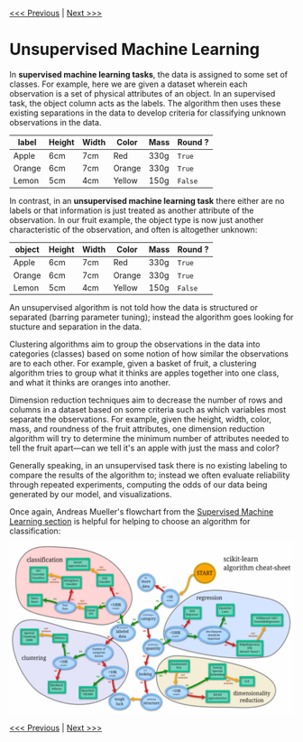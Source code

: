 [<<< Previous](07-supervised.md) | [Next >>>](09-review.md)

# Unsupervised Machine Learning

In **supervised machine learning tasks**, the data is assigned to some set of classes. For example, here we are given a dataset wherein each observation is a set of physical attributes of an object. In an supervised task, the object column acts as the labels. The algorithm then uses these existing separations in the data to develop criteria for classifying unknown observations in the data.

label | Height | Width | Color | Mass | Round ?
-----  | -------| ------| -------| ---- | -------
Apple  | 6cm    | 7cm   | Red    | 330g | `True`
Orange | 6cm    | 7cm   | Orange | 330g | `True`
Lemon  | 5cm    | 4cm   | Yellow | 150g | `False`

In contrast, in an **unsupervised machine learning task** there either are no labels or that information is just treated as another attribute of the observation. In our fruit example, the object type is now just another characteristic of the observation, and often is altogether unknown:

object | Height | Width | Color  | Mass | Round ?
-----  | -------| ------| -------| ---- | -------
Apple  | 6cm    | 7cm   | Red    | 330g | `True`
Orange | 6cm    | 7cm   | Orange | 330g | `True`
Lemon  | 5cm    | 4cm   | Yellow | 150g | `False`

An unsupervised algorithm is not told how the data is structured or separated (barring parameter tuning); instead the algorithm goes looking for stucture and separation in the data.

Clustering algorithms aim to group the observations in the data into categories (classes) based on some notion of how similar the observations are to each other. For example, given a basket of fruit, a clustering algorithm tries to group what it thinks are apples together into one class, and what it thinks are oranges into another.

Dimension reduction techniques aim to decrease the number of rows and columns in a dataset based on some criteria such as which variables most separate the observations. For example, given the height, width, color, mass, and roundness of the fruit attributes, one dimension reduction algorithm will try to determine the minimum number of attributes needed to tell the fruit apart—can we tell it's an apple with just the mass and color?

Generally speaking, in an unsupervised task there is no existing labeling to compare the results of the algorithm to; instead we often evaluate reliability through repeated experiments, computing the odds of our data being generated by our model, and visualizations.

Once again, Andreas Mueller's flowchart from the [Supervised Machine Learning section](06-supervised.md) is helpful for helping to choose an algorithm for classification:

![scikit-learn's algorithm cheat sheet, which depicts a mind-map scheme, which can help you choose an algorithm for classification](images/algorithms_cheatsheet.png)

[<<< Previous](07-supervised.md) | [Next >>>](09-review.md)
